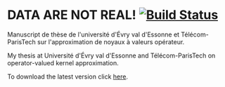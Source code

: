 DATA ARE NOT REAL! [![Build Status](https://travis-ci.com/RomainBrault/Thesis.svg?token=BGkmfYrnrsiGdq17pxis&branch=master)](https://travis-ci.com/RomainBrault/Thesis)
==============

Manuscript de thèse de l'université d'Évry val d'Essonne et Télécom-ParisTech sur l'approximation de noyaux à valeurs opérateur.

My thesis at Université d'Évry val d'Essonne and Télécom-ParisTech on operator-valued kernel approximation.

To download the latest version click [here](https://github.com/RomainBrault/Thesis/raw/master/ThesisRomainBrault.pdf).
